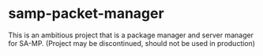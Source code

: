 # samp-packet-manager

This is an ambitious project that is a package manager and server manager for SA-MP. (Project may be discontinued, should not be used in production)
